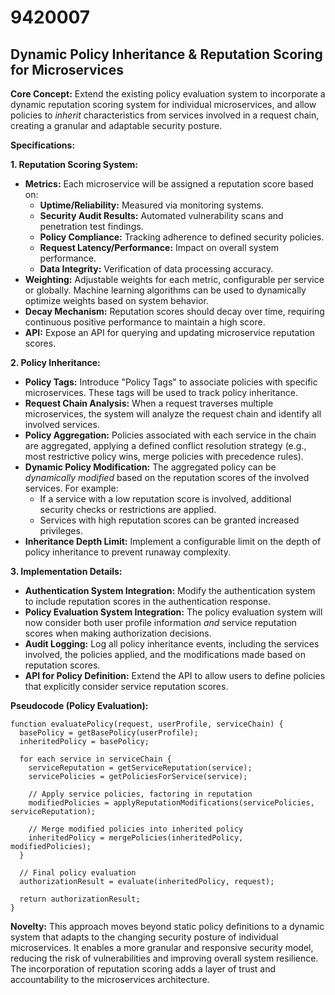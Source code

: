 # 9420007

## Dynamic Policy Inheritance & Reputation Scoring for Microservices

**Core Concept:** Extend the existing policy evaluation system to incorporate a dynamic reputation scoring system for individual microservices, and allow policies to *inherit* characteristics from services involved in a request chain, creating a granular and adaptable security posture.

**Specifications:**

**1. Reputation Scoring System:**

*   **Metrics:** Each microservice will be assigned a reputation score based on:
    *   **Uptime/Reliability:** Measured via monitoring systems.
    *   **Security Audit Results:**  Automated vulnerability scans and penetration test findings.
    *   **Policy Compliance:**  Tracking adherence to defined security policies.
    *   **Request Latency/Performance:**  Impact on overall system performance.
    *   **Data Integrity:**  Verification of data processing accuracy.
*   **Weighting:**  Adjustable weights for each metric, configurable per service or globally.  Machine learning algorithms can be used to dynamically optimize weights based on system behavior.
*   **Decay Mechanism:** Reputation scores should decay over time, requiring continuous positive performance to maintain a high score.
*   **API:**  Expose an API for querying and updating microservice reputation scores.

**2. Policy Inheritance:**

*   **Policy Tags:**  Introduce "Policy Tags" to associate policies with specific microservices.  These tags will be used to track policy inheritance.
*   **Request Chain Analysis:**  When a request traverses multiple microservices, the system will analyze the request chain and identify all involved services.
*   **Policy Aggregation:** Policies associated with each service in the chain are aggregated, applying a defined conflict resolution strategy (e.g., most restrictive policy wins, merge policies with precedence rules).
*   **Dynamic Policy Modification:** The aggregated policy can be *dynamically modified* based on the reputation scores of the involved services. For example:
    *   If a service with a low reputation score is involved, additional security checks or restrictions are applied.
    *   Services with high reputation scores can be granted increased privileges.
*   **Inheritance Depth Limit:** Implement a configurable limit on the depth of policy inheritance to prevent runaway complexity.

**3.  Implementation Details:**

*   **Authentication System Integration:** Modify the authentication system to include reputation scores in the authentication response.
*   **Policy Evaluation System Integration:**  The policy evaluation system will now consider both user profile information *and* service reputation scores when making authorization decisions.
*   **Audit Logging:**  Log all policy inheritance events, including the services involved, the policies applied, and the modifications made based on reputation scores.
*   **API for Policy Definition:** Extend the API to allow users to define policies that explicitly consider service reputation scores.

**Pseudocode (Policy Evaluation):**

```
function evaluatePolicy(request, userProfile, serviceChain) {
  basePolicy = getBasePolicy(userProfile);
  inheritedPolicy = basePolicy;

  for each service in serviceChain {
    serviceReputation = getServiceReputation(service);
    servicePolicies = getPoliciesForService(service);

    // Apply service policies, factoring in reputation
    modifiedPolicies = applyReputationModifications(servicePolicies, serviceReputation);

    // Merge modified policies into inherited policy
    inheritedPolicy = mergePolicies(inheritedPolicy, modifiedPolicies);
  }

  // Final policy evaluation
  authorizationResult = evaluate(inheritedPolicy, request);

  return authorizationResult;
}
```

**Novelty:** This approach moves beyond static policy definitions to a dynamic system that adapts to the changing security posture of individual microservices.  It enables a more granular and responsive security model, reducing the risk of vulnerabilities and improving overall system resilience.  The incorporation of reputation scoring adds a layer of trust and accountability to the microservices architecture.